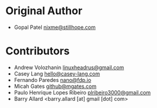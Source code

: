 # Original Author
* Gopal Patel <nixme@stillhope.com>

# Contributors
* Andrew Volozhanin <linuxheadrus@gmail.com>
* Casey Lang <hello@casey-lang.com>
* Fernando Paredes <nano@fdp.io>
* Micah Gates <github@mgates.com>
* Paulo Henrique Lopes Ribeiro <plribeiro3000@gmail.com>
* Barry Allard <barry.allard [at] gmail [dot] com>
